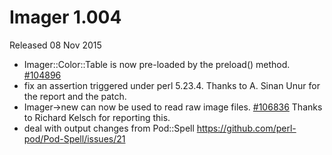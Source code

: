 # Imager 1.004

Released 08 Nov 2015

- Imager::Color::Table is now pre-loaded by the preload() method. [#104896](https://github.com/tonycoz/imager/isssues/104896) 
- fix an assertion triggered under perl 5.23.4. Thanks to A. Sinan Unur for the report and the patch. 
- Imager->new can now be used to read raw image files. [#106836](https://github.com/tonycoz/imager/isssues/106836) Thanks to Richard Kelsch for reporting this. 
- deal with output changes from Pod::Spell https://github.com/perl-pod/Pod-Spell/issues/21
